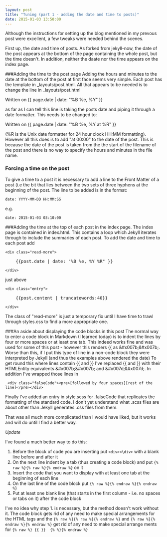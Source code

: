 ```yaml
---
layout: post
title: "Tuning (part 1 - adding the date and time to posts)"
date: 2015-01-03 13:50:00
---
```


Although the instructions for setting up the blog mentioned in my prevous post were excellent, a few tweaks were needed behind the scenes.

First up, the date and time of posts.  As forked from jekyll-now, the date of the post appears at the bottom of the page containing the whole post, but the time doesn't. In addition, neither the daate nor the time appears on the index page.

###Adding the time to the post page
Adding the hours and minutes to the date at the bottom of the post at first face seems very simple.  Each post has the template in _layouts/post.html.  All that appears to be needed is to change the line in _layouts/post.html

<div class="falseCode">Written on &#x007b;&#x007b;  page.date | date: "%B %e, %Y" &#x007d;&#x007d;</div>

as far as I can tell this line is taking the posts date and piping it through a date formatter.  This needs to be changed to:  

<div class="falseCode">Written on &#x007b;&#x007b; page.date | date: "%B %e, %Y at %R" &#x007d;&#x007d;</div> 

    

(%R is the Unix date formatter for 24 hour clock HH:MM formatting).  However all this does is to add "at 00:00" to the date of the post.  This is because the date of the post is taken from the the start of the filename of the post and there is no way to specify the hours and minutes in the file name.

### Forcing a time on the post
To give a time to a post it is necessary to add a line to the Front Matter of a post (i.e the bit that lies between the two sets of three hyphens at the beginning of the post.  The line to be added is in the format:

    date: YYYY-MM-DD HH:MM:SS

e.g.

    date: 2015-01-03 03:10:00

###Adding the time at the top of each post in the index page.
The index page is contained in index.html.  This contains a loop which Jekyll iterates through to include the summaries of each post.  To add the date and time to each post add

    <div class="read-more">
    
   <div class="falseCode"><pre>    &#x007b;&#x007b;post.date | date: "%B %e, %Y %R" &#x007d;&#x007d;</pre>

    </div>
        
just above

    <div class="entry">

<div class="falseCode"><pre>    &#x007b;&#x007b;post.content | truncatewords:40&#x007d;&#x007d;</pre></div>

    </div>
    
The class of "read-more" is just a temporary fix until I have time to trawl through styles.css to find a more appropriate one.

###An aside about displaying the code blocks in this post
The normal way to enter a code block in Markdown (I learned today) is to indent the lines by four or more spaces or at least one tab.  This indeed works fine and was used for some of this post - however this renders <span class="falseCode">&#x007b;&#x007b;</span> as <span class="falseCode">&amp;#x007b;&amp;#x007b;</span>.  Worse than this, if I put this type of line in a non-code block they were interpreted by Jekyll (and thus the examples above rendered the date)
To get round this where lines contain <span class="falseCode">&#x007b;&#x007b;</span> and <span class="falseCode">&#x007d;&#x007d;</span> I've replaced <span class="falseCode">&#x007b;&#x007b;</span> and <span class="falseCode">&#x007d;&#x007d;</span>  with their HTMLEntity equivalents <span class="falseCode">&amp;#x007b;&amp;#x007b;</span> and <span class="falseCode">&amp;#x007d;&amp;#x007d;</span>.  In addition I've wrapped those lines in 
   
     <div class="falseCode"><pre>[followed by four spaces][rest of the line]</pre></div>
     
Finally I've added an entry in style.scss for <span class="falseCode"> .falseCode </span> that replicates the formatting of the standard <span class="falseCode">code</span>. I don't yet understand what .scss files are about other than Jekyll generates .css files from them.

That was all much more complicated than I would have liked, but it works and will do until I find a better way.

*Update*

I've found a much better way to do this:

1. Before the block of code you are inserting put `<div><\div>` with a blank line before and after it
2. On the next line indent by a tab (thus creating a code block) and put `{% raw %}{% raw %}{% endraw %}` on it
3. Insert the code that you want to display with at least one tab at the beginning of each line
4. On the last line of the code block put `{% raw %}{% endraw %}{% endraw %}`
5. Put at least one blank line (that starts in the first column - i.e. no spaces or tabs on it) after the code block

I've no idea why step 1. is necessary, but the method doesn't work without it. The code block gets rid of any need to make special arrangements for the HTML tags and the `{% raw %}{% raw %}{% endraw %}` and `{% raw %}{% endraw %}{% endraw %}` get rid of any need to make special arrange ments for  `{% raw %} {{ }}  {% %}{% endraw %}`


